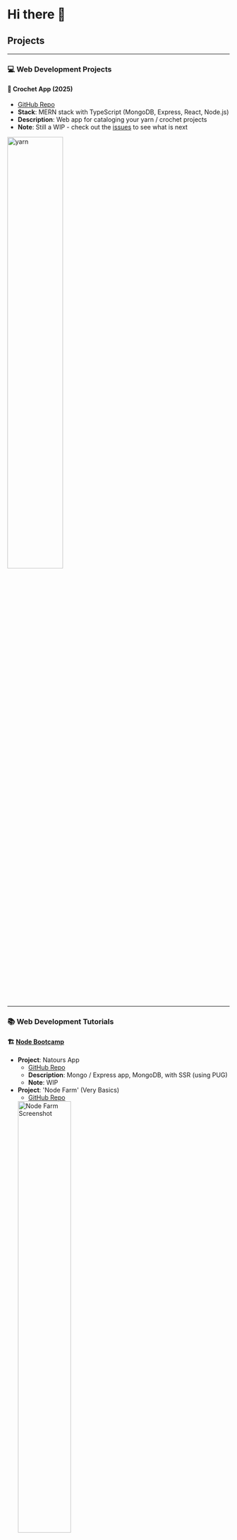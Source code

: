 # Hi there 👋

## Projects

---

### 💻 **Web Development Projects**

#### 🧶 Crochet App (2025)
- [GitHub Repo](https://github.com/klmork/CrochetApp)
- **Stack**: MERN stack with TypeScript (MongoDB, Express, React, Node.js)
- **Description**: Web app for cataloging your yarn / crochet projects
- **Note**: Still a WIP - check out the [issues](https://github.com/klmork/CrochetApp/issues) to see what is next
<img alt="yarn" src="https://github.com/user-attachments/assets/f38f4653-0a92-49d5-a08d-64ffcab0b417" width="50%">


---


### 📚 **Web Development Tutorials**

#### 🏗️ [Node Bootcamp](https://github.com/jonasschmedtmann/complete-node-bootcamp)
- **Project**: Natours App
   - [GitHub Repo](https://github.com/klmork/Tutorials/tree/main/node/natours-project)
   - **Description**: Mongo / Express app, MongoDB, with SSR (using PUG)
   - **Note**: WIP
- **Project**: 'Node Farm' (Very Basics)  
  - [GitHub Repo](https://github.com/klmork/Tutorials/tree/main/node/produce-page)   
  <img src="https://github.com/user-attachments/assets/4156c52c-b676-46af-a341-34234b219601" alt="Node Farm Screenshot" width="50%">

---

### 🎨 **Graphics Playground**

#### 🖌️ Character Creation Panel (2023)
- [GitHub Repo](https://github.com/klmork/Character-Creation-Project)
- **Technologies**: [p5.js library](https://p5js.org/), React
- **Description**: Playing with p5.js to programatically create art and a simple animation system.
- **Note:** Still a WIP - check out the [issues](https://github.com/klmork/Character-Creation-Project/issues) to see what is next   
  <img src="https://github.com/user-attachments/assets/06c16e03-e6d2-4cbc-828e-376b4e67b6b3" alt="Character Creation Panel Screenshot" width="50%">  

---

#### 🎮 Lil Beans Project (2019)
- [GitHub Repo](https://github.com/klmork/LilBeans)
- **Technologies**: OpenGL, C++  
- **Description**: 3D Game created for a Real-Time Graphics Class.  
  <img src="https://github.com/user-attachments/assets/3eb7d43f-28cf-4ff5-87aa-a9a5bef74958" alt="Lil Beans Screenshot" width="50%">  
